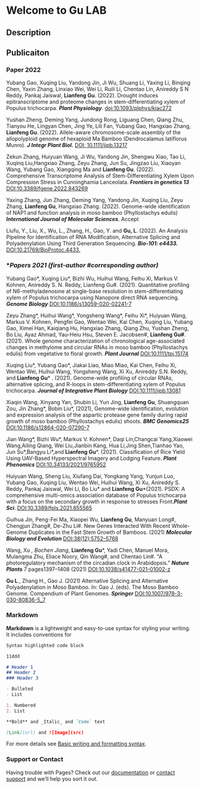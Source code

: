 # Welcome to Gu LAB

## **Description**

## **Publicaiton**

### **Paper 2022**

Yubang Gao, Xuqing Liu, Yandong Jin, Ji Wu, Shuang Li, Yaxing Li, Binqing Chen, Yaxin Zhang, Linxiao Wei, Wei Li, Ruili Li, Chentao Lin, Anireddy S N Reddy, Pankaj Jaiswal, **Lianfeng Gu**. (2022). Drought induces epitranscriptome and proteome changes in stem-differentiating xylem of Populus trichocarpa. _**Plant Physiology**_.
[doi:10.1093/plphys/kiac272](https://academic.oup.com/plphys/article/190/1/459/6603714)

Yushan Zheng, Deming Yang, Jundong Rong, Liguang Chen, Qiang Zhu, Tianyou He, Lingyan Chen, Jing Ye, Lili Fan, Yubang Gao, Hangxiao Zhang, **Lianfeng Gu**. (2022). Allele-aware chromosome-scale assembly of the allopolyploid genome of hexaploid Ma Bamboo (Dendrocalamus latiflorus Munro). _**J Integr Plant Biol.**_
[DOI: 10.1111/jipb.13217](https://onlinelibrary.wiley.com/doi/abs/10.1111/jipb.13217)

Zekun Zhang, Huiyuan Wang, Ji Wu, Yandong Jin, Shengwu Xiao, Tao Li, Xuqinq Liu,Hangxiao Zhang, Zeyu Zhang, Jun Su, Jingzao Liu, Xiaoyan Wang, Yubang Gao, Xiangqing Ma and **Lianfeng Gu**. (2022). Comprehensive Transcriptome Analysis of Stem-Differentiating Xylem Upon Compression Stress in Cunninghamia Lanceolata. **_Frontiers in genetics 13_**
[DOI:10.3389/fgene.2022.843269](https://www.frontiersin.org/articles/10.3389/fgene.2022.843269/full)

Yaxing Zhang, Jun Zhang, Deming Yang, Yandong Jin, Xuqing Liu, Zeyu Zhang, **Lianfeng Gu**, Hangxiao Zhang. (2022). Genome-wide identification of NAP1 and function analysis in moso bamboo (Phyllostachys edulis) _**International Journal of Molecular Sciences**_. Accept

Liufu, Y., Liu, X., Wu, L., Zhang, H., Gao, Y. and **Gu, L**. (2022). An Analysis Pipeline for Identification of RNA Modification, Alternative Splicing and Polyadenylation Using Third Generation Sequencing. _**Bio-101: e4433.**_
[DOI:10.21769/BioProtoc.4433.](https://doi.org/10.21769/BioProtoc.4433)


### **Papers 2021 (*first-author #corresponding author)**

Yubang Gao*, Xuqing Liu*, Bizhi Wu, Huihui Wang, Feihu Xi, Markus V. Kohnen, Anireddy S. N. Reddy, Lianfeng Gu#. (2021). Quantitative profiling of N6-methyladenosine at single-base resolution in stem-differentiating xylem of Populus trichocarpa using Nanopore direct RNA sequencing. _**Genome Biology**_
[DOI:10.1186/s13059-020-02241-7](https://genomebiology.biomedcentral.com/articles/10.1186/s13059-020-02241-7)

Zeyu Zhang*, Huihui Wang*, Yongsheng Wang*, Feihu Xi*, Huiyuan Wang, Markus V. Kohnen, Pengfei Gao, Wentao Wei, Kai Chen, Xuqing Liu, Yubang Gao, Ximei Han, Kaiqiang Hu, Hangxiao Zhang, Qiang Zhu, Yushan Zheng, Bo Liu, Ayaz Ahmad, Yau-Heiu Hsu, Steven E. Jacobsen#, **Lianfeng Gu#**. (2021). Whole genome characterization of chronological age-associated changes in methylome and circular RNAs in moso bamboo (Phyllostachys edulis) from vegetative to floral growth. _**Plant Journal**_
[DOI:10.1111/tpj.15174](https://onlinelibrary.wiley.com/doi/10.1111/tpj.15174)

Xuqing Liu*, Yubang Gao*, Jiakai Liao, Miao Miao, Kai Chen, Feihu Xi, Wentao Wei, Huihui Wang, Yongsheng Wang, Xi Xu, Anireddy S.N. Reddy, and **Lianfeng Gu*** . (2021). Genome-wide profiling of circular RNAs, alternative splicing, and R-loops in stem-differentiating xylem of Populus trichocarpa. _**Journal of Integrative Plant Biology**_
[DOI:10.1111/jipb.13081](https://doi.org/10.1111/jipb.13081)

Xiaqin Wang, Xinyang Yan, Shubin Li, Yun Jing, **Lianfeng Gu**, Shuangquan Zou, Jin Zhang*, Bobin Liu*, (2021), Genome-wide identification, evolution and expression analysis of the aspartic protease gene family during rapid growth of moso bamboo (Phyllostachys edulis) shoots. _**BMC Genomics25**_
[DOI:10.1186/s12864-020-07290-7](https://bmcgenomics.biomedcentral.com/articles/10.1186/s12864-020-07290-7)

Jian Wang*, Bizhi Wu*, Markus V. Kohnen*, Daqi Lin,Changcai Yang,Xiaowei Wang,Ailing Qiang, Wei Liu,Jianbin Kang, Hua Li,Jing Shen,Tianhao Yao, Jun Su*,Bangyu Li*,and **Lianfeng Gu***. (2021). Classification of Rice Yield Using UAV-Based Hyperspectral Imagery and Lodging Feature. _**Plant Phenomics**_
[DOI:10.34133/2021/9765952](https://spj.sciencemag.org/journals/plantphenomics/2021/9765952/)

Huiyuan Wang, Sheng Liu, Xiufang Dai, Yongkang Yang, Yunjun Luo,  Yubang Gao, Xuqing Liu, Wentao Wei, Huihui Wang, Xi Xu,  Anireddy S. Reddy,  Pankaj Jaiswal,  Wei Li,  Bo Liu* and  **Lianfeng Gu***(2021). PSDX: A comprehensive multi-omics association database of Populus trichocarpa with a focus on the secondary growth in response to stresses Front._**Plant Sci**_.
[DOI:10.3389/fpls.2021.655565](https://www.frontiersin.org/articles/10.3389/fpls.2021.655565)

Guihua Jin, Peng-Fei Ma, Xiaopei Wu, **Lianfeng Gu**, Manyuan Long#, Chengjun Zhang#, De-Zhu Li#. New Genes Interacted With Recent Whole-Genome Duplicates in the Fast Stem Growth of Bamboos. (2021) _**Molecular Biology and Evolution**_
[DOI:38(12):5752–5768](https://academic.oup.com/mbe/article/38/12/5752/6377341)


Wang, Xu *, Bochen Jiang*, **Lianfeng Gu***, Yadi Chen, Manuel Mora, Mulangma Zhu, Eliace Noory, Qin Wang#, and Chentao Lin#. "A photoregulatory mechanism of the circadian clock in Arabidopsis." _**Nature Plants**_ 7 pages1397–1408 (2021)
[DOI:10.1038/s41477-021-01002-z](https://www.nature.com/articles/s41477-021-01002-z#citeas)

**Gu L**., Zhang H., Gao J. (2021) Alternative Splicing and Alternative Polyadenylation in Moso Bamboo. In: Gao J. (eds). The Moso Bamboo Genome. Compendium of Plant Genomes. _**Springer**_
[DOI:10.1007/978-3-030-80836-5_7](https://link.springer.com/chapter/10.1007/978-3-030-80836-5_7)





### **Markdown**

**Markdown** is a lightweight and easy-to-use syntax for styling your writing. It includes conventions for

```markdown
Syntax highlighted code block

11ddd

# Header 1
## Header 2
### Header 3

- Bulleted
- List

1. Numbered
2. List

**Bold** and _Italic_ and `Code` text

[Link](url) and ![Image](src)
```

For more details see [Basic writing and formatting syntax](https://docs.github.com/en/github/writing-on-github/getting-started-with-writing-and-formatting-on-github/basic-writing-and-formatting-syntax).




### Support or Contact

Having trouble with Pages? Check out our [documentation](https://docs.github.com/categories/github-pages-basics/) or [contact support](https://support.github.com/contact) and we’ll help you sort it out.

